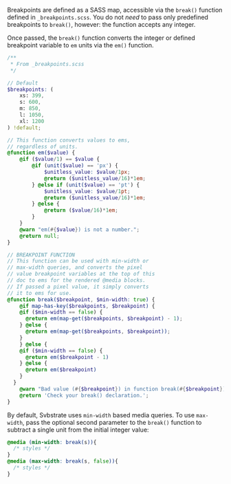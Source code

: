 Breakpoints are defined as a SASS map, accessible via the `break()` function defined in `_breakpoints.scss`. You do not *need* to pass only predefined breakpoints to `break()`, however: the function accepts any integer.

Once passed, the `break()` function converts the integer or defined breakpoint variable to `em` units via the `em()` function.

```scss
/**
 * From _breakpoints.scss
 */

// Default
$breakpoints: (
	xs: 399,
	s: 600,
	m: 850,
	l: 1050,
	xl: 1200
) !default;

// This function converts values to ems,
// regardless of units.
@function em($value) {
	@if ($value/1) == $value {
		@if (unit($value) == 'px') {
			$unitless_value: $value/1px;
			@return ($unitless_value/16)*1em;
		} @else if (unit($value) == 'pt') {
			$unitless_value: $value/1pt;
			@return ($unitless_value/16)*1em;
		} @else {
			@return ($value/16)*1em;
		}
	}
	@warn "em(#{$value}) is not a number.";
	@return null;
}

// BREAKPOINT FUNCTION
// This function can be used with min-width or
// max-width queries, and converts the pixel
// value breakpoint variables at the top of this
// doc to ems for the rendered @media blocks.
// If passed a pixel value, it simply converts
// it to ems for use.
@function break($breakpoint, $min-width: true) {
	@if map-has-key($breakpoints, $breakpoint) {
    @if ($min-width == false) {
      @return em(map-get($breakpoints, $breakpoint) - 1);
    } @else {
      @return em(map-get($breakpoints, $breakpoint));
    }
	} @else {
    @if ($min-width == false) {
      @return em($breakpoint - 1)
    } @else {
      @return em($breakpoint)
    }
  }
	@warn "Bad value (#{$breakpoint}) in function break(#{$breakpoint}).";
	@return 'Check your break() declaration.';
}
```

By default, Svbstrate uses `min-width` based media queries. To use `max-width`, pass the optional second parameter to the `break()` function to subtract a single unit from the initial integer value:

```scss
@media (min-width: break(s)){
  /* styles */
}
@media (max-width: break(s, false)){
  /* styles */
}
